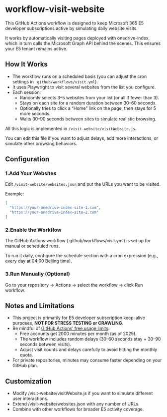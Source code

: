 # workflow-visit-website

This GitHub Actions workflow is designed to keep Microsoft 365 E5 developer subscriptions active by simulating daily website visits.

It works by automatically visiting pages deployed with onedrive-index, which in turn calls the Microsoft Graph API behind the scenes. This ensures your E5 tenant remains active.

## How It Works

  - The workflow runs on a scheduled basis (you can adjust the cron settings in `.github/workflows/visit.yml`).
  - It uses Playwright to visit several websites from the list you configure.
  - Each session:
    - Randomly selects 3–5 websites from your list (or all if fewer than 3).
    - Stays on each site for a random duration between 30–60 seconds.
    - Optionally tries to click a “Home” link on the page, then stays for 5 more seconds.
    - Waits 30–90 seconds between sites to simulate realistic browsing.

All this logic is implemented in `/visit-website/visitWebsite.js`.

You can edit this file if you want to adjust delays, add more interactions, or simulate other browsing behaviors.

## Configuration

### 1.Add Your Websites

Edit `/visit-website/websites.json` and put the URLs you want to be visited.

Example:
```json
[
  "https://your-onedrive-index-site-1.com",
  "https://your-onedrive-index-site-2.com"
]
```

### 2.Enable the Workflow

The GitHub Actions workflow (.github/workflows/visit.yml) is set up for manual or scheduled runs.

To run it daily, configure the schedule section with a cron expression (e.g., every day at 04:00 Beijing time).

### 3.Run Manually (Optional)

Go to your repository → Actions → select the workflow → click Run workflow.

## Notes and Limitations

  - This project is primarily for E5 developer subscription keep-alive purposes, **NOT FOR STRESS TESTING or CRAWLING**.
  - Be mindful of [GitHub Actions’ free usage limits](https://docs.github.com/en/actions/reference/limits):
    - Free accounts get 2000 minutes per month (as of 2025).
    - The workflow includes random delays (30–60 seconds stay + 30–90 seconds between visits).
    - Adjust visit counts and delays carefully to avoid hitting the monthly quota.
  - For private repositories, minutes may consume faster depending on your GitHub plan.

## Customization

  - Modify /visit-website/visitWebsite.js if you want to simulate different user interactions.
  - Extend /visit-website/websites.json with any number of URLs.
  - Combine with other workflows for broader E5 activity coverage.
